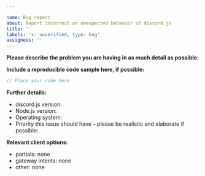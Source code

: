 ```yaml
---

name: Bug report
about: Report incorrect or unexpected behavior of discord.js
title: ''
labels: 's: unverified, type: bug'
assignees: ''
---
```

<!-- Use Discord for questions: https://discord.gg/djs -->

**Please describe the problem you are having in as much detail as possible:**

**Include a reproducible code sample here, if possible:**

```js
// Place your code here
```

**Further details:**

- discord.js version:
- Node.js version:
- Operating system:
- Priority this issue should have – please be realistic and elaborate if possible:

**Relevant client options:**

- partials: none
- gateway intents: none
- other: none

<!--
Remove the comment and fill out the commit hash if this applies to you:
(While it's not a requirement to test your issue on the master branch, it would make fixing the problem a lot easier for us, so please do so if possible.)

- I have also tested the issue on latest master, commit hash: `xxx`
-->
